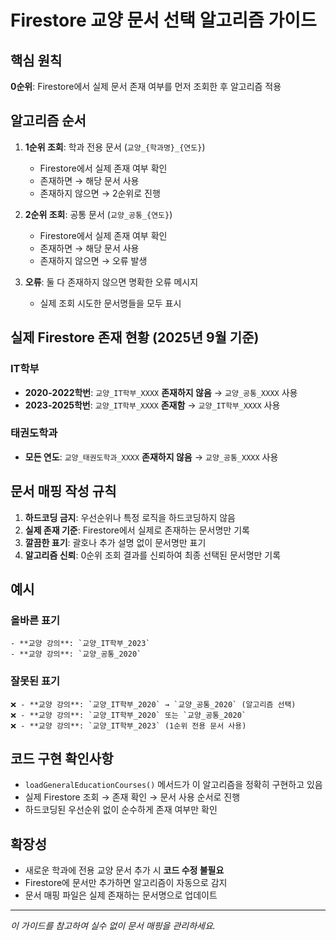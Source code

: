 # Firestore 교양 문서 선택 알고리즘 가이드

## 핵심 원칙

**0순위**: Firestore에서 실제 문서 존재 여부를 먼저 조회한 후 알고리즘 적용

## 알고리즘 순서

1. **1순위 조회**: 학과 전용 문서 (`교양_{학과명}_{연도}`)
   - Firestore에서 실제 존재 여부 확인
   - 존재하면 → 해당 문서 사용
   - 존재하지 않으면 → 2순위로 진행

2. **2순위 조회**: 공통 문서 (`교양_공통_{연도}`)
   - Firestore에서 실제 존재 여부 확인
   - 존재하면 → 해당 문서 사용
   - 존재하지 않으면 → 오류 발생

3. **오류**: 둘 다 존재하지 않으면 명확한 오류 메시지
   - 실제 조회 시도한 문서명들을 모두 표시

## 실제 Firestore 존재 현황 (2025년 9월 기준)

### IT학부
- **2020-2022학번**: `교양_IT학부_XXXX` **존재하지 않음** → `교양_공통_XXXX` 사용
- **2023-2025학번**: `교양_IT학부_XXXX` **존재함** → `교양_IT학부_XXXX` 사용

### 태권도학과
- **모든 연도**: `교양_태권도학과_XXXX` **존재하지 않음** → `교양_공통_XXXX` 사용

## 문서 매핑 작성 규칙

1. **하드코딩 금지**: 우선순위나 특정 로직을 하드코딩하지 않음
2. **실제 존재 기준**: Firestore에서 실제로 존재하는 문서명만 기록
3. **깔끔한 표기**: 괄호나 추가 설명 없이 문서명만 표기
4. **알고리즘 신뢰**: 0순위 조회 결과를 신뢰하여 최종 선택된 문서명만 기록

## 예시

### 올바른 표기
```
- **교양 강의**: `교양_IT학부_2023`
- **교양 강의**: `교양_공통_2020`
```

### 잘못된 표기
```
❌ - **교양 강의**: `교양_IT학부_2020` → `교양_공통_2020` (알고리즘 선택)
❌ - **교양 강의**: `교양_IT학부_2020` 또는 `교양_공통_2020`
❌ - **교양 강의**: `교양_IT학부_2023` (1순위 전용 문서 사용)
```

## 코드 구현 확인사항

- `loadGeneralEducationCourses()` 메서드가 이 알고리즘을 정확히 구현하고 있음
- 실제 Firestore 조회 → 존재 확인 → 문서 사용 순서로 진행
- 하드코딩된 우선순위 없이 순수하게 존재 여부만 확인

## 확장성

- 새로운 학과에 전용 교양 문서 추가 시 **코드 수정 불필요**
- Firestore에 문서만 추가하면 알고리즘이 자동으로 감지
- 문서 매핑 파일은 실제 존재하는 문서명으로 업데이트

---

*이 가이드를 참고하여 실수 없이 문서 매핑을 관리하세요.*